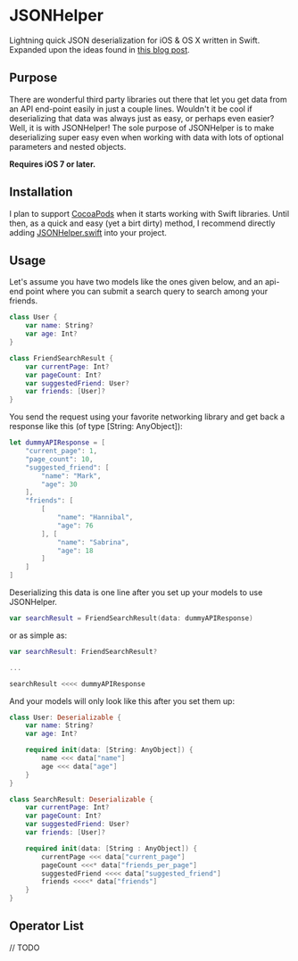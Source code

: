 JSONHelper
==========

Lightning quick JSON deserialization for iOS &amp; OS X written in Swift. Expanded upon the ideas found in [this blog post](http://robots.thoughtbot.com/efficient-json-in-swift-with-functional-concepts-and-generics).

Purpose
--------------

There are wonderful third party libraries out there that let you get data from an API end-point easily in just a couple lines. Wouldn't it be cool if deserializing that data was always just as easy, or perhaps even easier? Well, it is with JSONHelper! The sole purpose of JSONHelper is to make deserializing super easy even when working with data with lots of optional parameters and nested objects.

__Requires iOS 7 or later.__

Installation
--------------

I plan to support [CocoaPods](http://cocoapods.org) when it starts working with Swift libraries. Until then, as a quick and easy (yet a birt dirty) method, I recommend directly adding [JSONHelper.swift](https://raw.githubusercontent.com/isair/JSONHelper/master/JSONHelper/Pod%20Classes/JSONHelper.swift) into your project.

Usage
--------------

Let's assume you have two models like the ones given below, and an api-end point where you can submit a search query to search among your friends.

```swift
class User {
    var name: String?
    var age: Int?
}
````

````swift
class FriendSearchResult {
    var currentPage: Int?
    var pageCount: Int?
    var suggestedFriend: User?
    var friends: [User]?
}
````

You send the request using your favorite networking library and get back a response like this (of type [String: AnyObject]):

````swift
let dummyAPIResponse = [
    "current_page": 1,
    "page_count": 10,
    "suggested_friend": [
        "name": "Mark",
        "age": 30
    ],
    "friends": [
        [
            "name": "Hannibal",
            "age": 76
        ], [
            "name": "Sabrina",
            "age": 18
        ]
    ]
]
````

Deserializing this data is one line after you set up your models to use JSONHelper.

````swift
var searchResult = FriendSearchResult(data: dummyAPIResponse)
````

or as simple as:

````swift
var searchResult: FriendSearchResult?

...

searchResult <<<< dummyAPIResponse
````

And your models will only look like this after you set them up:

````swift
class User: Deserializable {
    var name: String?
    var age: Int?

    required init(data: [String: AnyObject]) {
        name <<< data["name"]
        age <<< data["age"]
    }
}
````

````swift
class SearchResult: Deserializable {
    var currentPage: Int?
    var pageCount: Int?
    var suggestedFriend: User?
    var friends: [User]?

    required init(data: [String : AnyObject]) {
        currentPage <<< data["current_page"]
        pageCount <<<* data["friends_per_page"]
        suggestedFriend <<<< data["suggested_friend"]
        friends <<<<* data["friends"]
    }
}
````

Operator List
--------------

// TODO
